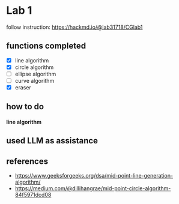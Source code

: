 # Lab 1
follow instruction: https://hackmd.io/@lab31718/CGlab1

## functions completed
- [X] line algorithm
- [X] circle algorithm
- [ ] ellipse algorithm
- [ ] curve algorithm
- [X] eraser

## how to do
#### line algorithm

## used LLM as assistance

## references
* https://www.geeksforgeeks.org/dsa/mid-point-line-generation-algorithm/
* https://medium.com/@dillihangrae/mid-point-circle-algorithm-84f5971dcd08
